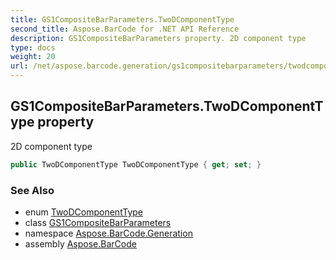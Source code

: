 ```yaml
---
title: GS1CompositeBarParameters.TwoDComponentType
second_title: Aspose.BarCode for .NET API Reference
description: GS1CompositeBarParameters property. 2D component type
type: docs
weight: 20
url: /net/aspose.barcode.generation/gs1compositebarparameters/twodcomponenttype/
---
```

## GS1CompositeBarParameters.TwoDComponentType property

2D component type

```csharp
public TwoDComponentType TwoDComponentType { get; set; }
```

### See Also

* enum [TwoDComponentType](../../twodcomponenttype/)
* class [GS1CompositeBarParameters](../)
* namespace [Aspose.BarCode.Generation](../../gs1compositebarparameters/)
* assembly [Aspose.BarCode](../../../)



